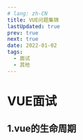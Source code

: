 ```yaml
---
# lang: zh-CN
title: VUE问题集锦
lastUpdated: true
prev: true
next: true
date: 2022-01-02
tags:
  - 面试
  - 其他
---
```


# VUE面试

## 1.vue的生命周期